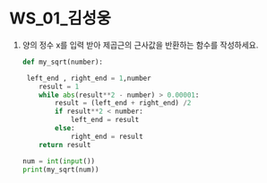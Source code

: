 # WS_01_김성웅

1. 양의 정수 x를 입력 받아 제곱근의 근사값을 반환하는 함수를 작성하세요.

   ```python
   def my_sqrt(number):
   
    left_end , right_end = 1,number
       result = 1
       while abs(result**2 - number) > 0.00001:
           result = (left_end + right_end) /2
           if result**2 < number:
               left_end = result
           else:
               right_end = result
       return result
   
   num = int(input())
   print(my_sqrt(num))
   ```
   
   